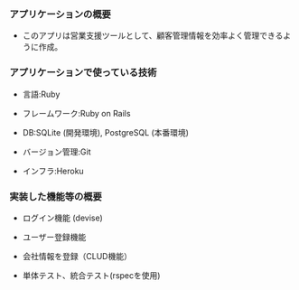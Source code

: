 ### アプリケーションの概要


* このアプリは営業支援ツールとして、顧客管理情報を効率よく管理できるように作成。


### アプリケーションで使っている技術


* 言語:Ruby
 
* フレームワーク:Ruby on Rails
 
* DB:SQLite (開発環境), PostgreSQL (本番環境)
 
* バージョン管理:Git
 
* インフラ:Heroku


### 実装した機能等の概要


* ログイン機能 (devise)

* ユーザー登録機能
 
* 会社情報を登録（CLUD機能）
 
* 単体テスト、統合テスト(rspecを使用)


